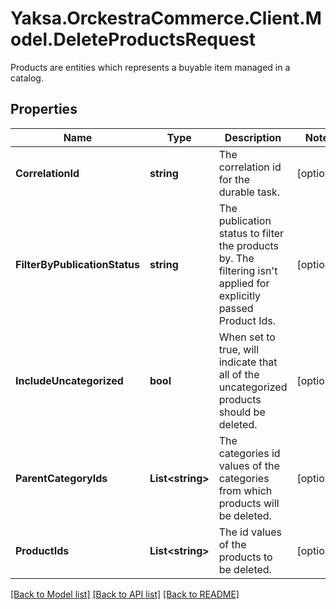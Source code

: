 # Yaksa.OrckestraCommerce.Client.Model.DeleteProductsRequest
Products are entities which represents a buyable item managed in a catalog.

## Properties

Name | Type | Description | Notes
------------ | ------------- | ------------- | -------------
**CorrelationId** | **string** | The correlation id for the durable task. | [optional] 
**FilterByPublicationStatus** | **string** | The publication status to filter the products by. The filtering isn&#39;t applied for explicitly passed Product Ids. | [optional] 
**IncludeUncategorized** | **bool** | When set to true, will indicate that all of the uncategorized products should be deleted. | [optional] 
**ParentCategoryIds** | **List&lt;string&gt;** | The categories id values of the categories from which products will be deleted. | [optional] 
**ProductIds** | **List&lt;string&gt;** | The id values of the products to be deleted. | [optional] 

[[Back to Model list]](../README.md#documentation-for-models) [[Back to API list]](../README.md#documentation-for-api-endpoints) [[Back to README]](../README.md)

